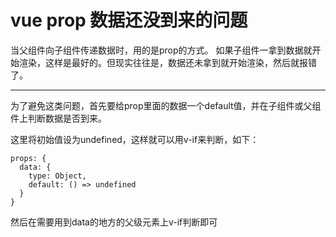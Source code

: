 # vue prop 数据还没到来的问题
当父组件向子组件传递数据时，用的是prop的方式。
如果子组件一拿到数据就开始渲染，这样是最好的。但现实往往是，数据还未拿到就开始渲染，然后就报错了。

---
为了避免这类问题，首先要给prop里面的数据一个default值，并在子组件或父组件上判断数据是否到来。

这里将初始值设为undefined，这样就可以用v-if来判断，如下：
```
props: {
  data: {
    type: Object,
    default: () => undefined
  }
}
```
然后在需要用到data的地方的父级元素上v-if判断即可